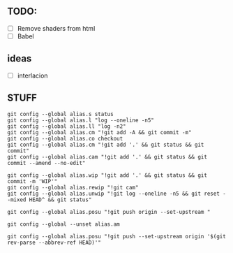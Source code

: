 ## TODO:

- [ ] Remove shaders from html
- [ ] Babel

## ideas

- [ ] interlacion

## STUFF

    git config --global alias.s status
    git config --global alias.l "log --oneline -n5"
    git config --global alias.ll "log -n2"
    git config --global alias.cm "!git add -A && git commit -m"
    git config --global alias.co checkout
    git config --global alias.cm "!git add '.' && git status && git commit"
    git config --global alias.cam "!git add '.' && git status && git commit --amend --no-edit"

    git config --global alias.wip "!git add '.' && git status && git commit -m 'WIP'"
    git config --global alias.rewip "!git cam"
    git config --global alias.unwip "!git log --oneline -n5 && git reset --mixed HEAD^ && git status"

    git config --global alias.posu "!git push origin --set-upstream "

    git config --global --unset alias.am

    git config --global alias.posu "!git push --set-upstream origin '$(git rev-parse --abbrev-ref HEAD)'"
